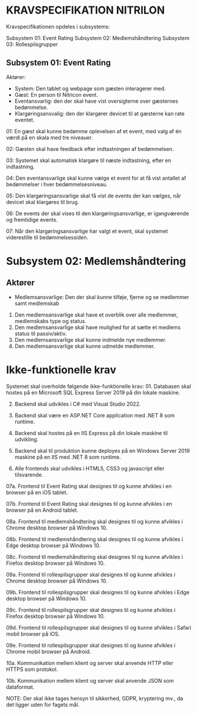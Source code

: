 # KRAVSPECIFIKATION NITRILON

Kravspecifikationen opdeles i subsystems:

Subsystem 01: Event Rating
Subsystem 02: Medlemshåndtering
Subsystem 03: Rollespilsgrupper

## Subsystem 01: Event Rating

Aktører:

- System: Den tablet og webpage som gæsten interagerer med.
- Gæst: En person til Nitricon event.
- Eventansvarlig: den der skal have vist oversigterne over gæsternes bedømmelse.
- Klargøringsansvalig: den der klargører devicet til at gæsterne kan rate eventet.

01: En gæst skal kunne bedømme oplevelsen af et event, med valg af én værdi på en skala med tre niveauer.

02: Gæsten skal have feedback efter indtastningen af bedømmelsen.

03: Systemet skal automatisk klargøre til næste indtastning, efter en indtastning.

04: Den eventansvarlige skal kunne vælge et event for at få vist antallet af bedømmelser i hver bedømmelsesniveau.

05: Den klargøringsansvarlige skal få vist de events der kan vælges, når devicet skal klargøres til brug.

06: De events der skal vises til den klargøringsansvarlige, er igangværende og fremtidige events.

07: Når den klargøringsansvarlige har valgt et event, skal systemet viderestille til bedømmelsessiden.

# Subsystem 02: Medlemshåndtering

## Aktører

- Medlemsansvarlige: Den der skal kunne tilføje, fjerne og se medlemmer samt medlemskab

1. Den medlemsansvarlige skal have et overblik over alle medlemmer, medlemskabs type og status.
2. Den medlemsansvarlige skal have mulighed for at sætte et medlems status til passiv/aktiv.
3. Den medlemsansvarlige skal kunne indmelde nye medlemmer.
4. Den medlemsansvarlige skal kunne udmelde medlemmer.

# Ikke-funktionelle krav

Systemet skal overholde følgende ikke-funktionelle krav: 01. Databasen skal hostes på en Microsoft SQL Express Server 2019 på din lokale maskine.

2.  Backend skal udvikles i C# med Visual Studio 2022.

3.  Backend skal være en ASP.NET Core application med .NET 8 som runtime.

4.  Backend skal hostes på en IIS Express på din lokale maskine til udvikling.

5.  Backend skal til produktion kunne deployes på en Windows Server 2019 maskine på en IIS med .NET 8 som runtime.

6.  Alle frontends skal udvikles i HTML5, CSS3 og javascript eller tilsvarende.

07a. Frontend til Event Rating skal designes til og kunne afvikles i en browser på en iOS tablet.

07b. Frontend til Event Rating skal designes til og kunne afvikles i en browser på en Android tablet.

08a. Frontend til medlemshåndtering skal designes til og kunne afvikles i Chrome desktop browser på Windows 10.

08b. Frontend til medlemshåndtering skal designes til og kunne afvikles i Edge desktop browser på Windows 10.

08c. Frontend til medlemshåndtering skal designes til og kunne afvikles i Firefox desktop browser på Windows 10.

09a. Frontend til rollespilsgrupper skal designes til og kunne afvikles i Chrome desktop browser på Windows 10.

09b. Frontend til rollespilsgrupper skal designes til og kunne afvikles i Edge desktop browser på Windows 10.

09c. Frontend til rollespilsgrupper skal designes til og kunne afvikles i Firefox desktop browser på Windows 10.

09d. Frontend til rollespilsgrupper skal designes til og kunne afvikles i Safari mobil browser på iOS.

09e. Frontend til rollespilsgrupper skal designes til og kunne afvikles i Chrome mobil browser på Android.

10a. Kommunikation mellem klient og server skal anvende HTTP eller HTTPS som protokol.

10b. Kommunikation mellem klient og server skal anvende JSON som dataformat.

NOTE: Der skal ikke tages hensyn til sikkerhed, GDPR, kryptering mv., da det ligger uden for fagets mål.